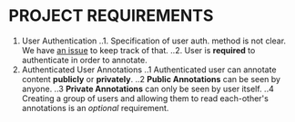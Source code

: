 # PROJECT REQUIREMENTS

1. User Authentication
..1. Specification of user auth. method is not clear. We have [an issue](https://github.com/bogaziciswe/b.w.a.t/issues/9) to keep track of that.
..2. User is **required** to authenticate in order to annotate.
2. Authenticated User Annotations
..1 Authenticated user can annotate content **publicly** or **privately**.
..2 **Public Annotations** can be seen by anyone.
..3 **Private Annotations** can only be seen by user itself.
..4 Creating a group of users and allowing them to read each-other's annotations is an *optional* requirement.
